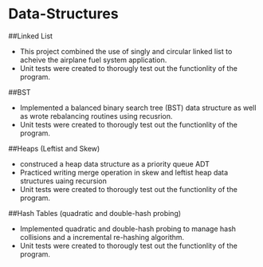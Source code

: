 # Data-Structures

##Linked List
- This project combined the use of singly and circular linked list to acheive the airplane fuel system application.
- Unit tests were created to thorougly test out the functionlity of the program.

##BST
- Implemented a balanced binary search tree (BST) data structure as well as wrote rebalancing routines using recusrion.
- Unit tests were created to thorougly test out the functionlity of the program.

##Heaps (Leftist and Skew)
- construced a heap data structure as a priority queue ADT
- Practiced writing merge operation in skew and leftist heap data structures uaing recursion
- Unit tests were created to thorougly test out the functionlity of the program.

##Hash Tables (quadratic and double-hash probing)
- Implemented quadratic and double-hash probing to manage hash collisions and a incremental re-hashing algorithm.
- Unit tests were created to thorougly test out the functionlity of the program.

